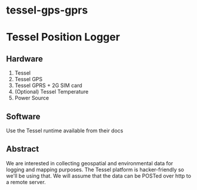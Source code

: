 # tessel-gps-gprs
Tessel Position Logger
=====

## Hardware
1. Tessel
1. Tessel GPS
1. Tessel GPRS + 2G SIM card
1. (Optional) Tessel Temperature
1. Power Source

## Software
Use the Tessel runtime available from their docs

## Abstract
We are interested in collecting geospatial and environmental data for logging and mapping purposes. 
The Tessel platform is hacker-friendly so we'll be using that. We will assume that the data can be 
POSTed over http to a remote server.
